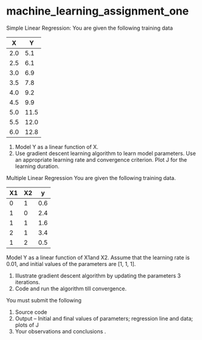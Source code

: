 # machine_learning_assignment_one

Simple Linear Regression: You are given the following training data

| X | Y |
| --- | --- |
| 2.0 | 5.1 |
| 2.5 | 6.1 |
| 3.0 | 6.9 |
| 3.5 | 7.8 |
| 4.0 | 9.2 |
| 4.5 | 9.9 |
| 5.0 | 11.5 |
| 5.5 | 12.0 |
| 6.0 | 12.8 |

1.	Model Y as a linear function of X. 
2.	Use gradient descent learning algorithm to learn model parameters.  Use an appropriate 
    learning rate and convergence criterion. Plot J for the learning duration.

Multiple Linear Regression
You are given the following training data.  

| X1 | X2 | y |
| --- | --- | ---|
| 0 | 1 | 0.6 |
| 1 | 0 | 2.4 |
| 1 | 1 | 1.6 |
| 2 | 1 | 3.4 |
| 1 | 2 | 0.5 |

Model Y as a linear function of X1and X2.  Assume that the learning rate is 0.01, and initial values of the parameters are [1, 1, 1].  
1.	Illustrate gradient descent algorithm by updating the parameters 3 iterations.  
2.	Code and run the algorithm till convergence.

You must submit the following
1.	Source code
2.	Output – Initial and final values of parameters; regression line and data; plots of J
3.	Your observations and conclusions .
